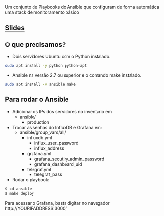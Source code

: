 Um conjunto de Playbooks do Ansible que configuram de forma automática uma stack de monitoramento básico

[Slides](https://s3-sa-east-1.amazonaws.com/thedevconf/presentations/TDC2019POA/containers/HYT-5307_2019-11-30T050854_Docker%20e%20Ansible%20para%20automatizar%20o%20monitoramento.pdf)
---

## O que precisamos?
- Dois servidores Ubuntu com o Python instalado.

```bash
sudo apt install -y python python-apt
```

- Ansible na versão 2.7 ou superior e o comando make instalado.

```bash
sudo apt install -y ansible make
```

## Para rodar o Ansible
- Adicionar os IPs dos servidores no inventário em 
  - ansible/
    - production
- Trocar as senhas do InfluxDB e Grafana em:
  - ansible/group_vars/all/
    - influxdb.yml
      - influx_user_password
      - influx_address
    - grafana.yml
      - grafana_secutiry_admin_password
      - grafana_dashboard_uid
    - telegraf.yml
      - telegraf_pass
- Rodar o playbook:

```bash
$ cd ansible
$ make deploy
```

Para acessar o Grafana, basta digitar no navegador http://YOURIPADDRESS:3000/
